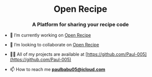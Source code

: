 <h1 align="center">Open Recipe</h1>
<h3 align="center">A Platform for sharing your recipe code </h3>

- 🔭 I’m currently working on [Open Recipe](https://open-recipe.netlify.app)

- 👯 I’m looking to collaborate on [Open Recipe](https://open-recipe.netlify.app)

- 👨‍💻 All of my projects are available at [https://github.com/Paul-005](https://github.com/Paul-005)

- 📫 How to reach me **paulbabu05@icloud.com**
